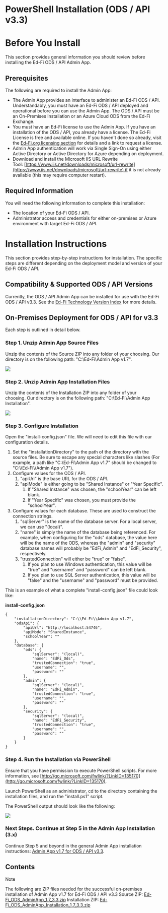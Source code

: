 # PowerShell Installation (ODS / API v3.3)

# Before You Install

This section provides general information you should review before installing the Ed-Fi ODS / API Admin App.

## Prerequisites

The following are required to install the Admin App:

* The Admin App provides an interface to administer an Ed-Fi ODS / API. Understandably, you must have an Ed-Fi ODS / API deployed and operational before you can use the Admin App. The ODS / API must be an On-Premises Installation or an Azure Cloud ODS from the Ed-Fi Exchange.
* You must have an Ed-Fi license to use the Admin App. If you have an installation of the ODS / API, you already have a license. The Ed-Fi License is free and available online. If you haven't done so already, visit the [Ed-Fi.org licensing section](https://www.ed-fi.org/getting-started/license-ed-fi-technology/) for details and a link to request a license.
* Admin App authentication will work via Single Sign-On using either Active Directory or Active Directory for Azure depending on deployment.
* Download and install the Microsoft IIS URL Rewrite Tool: [https://www.iis.net/downloads/microsoft/url-rewrite](https://www.iis.net/downloads/microsoft/url-rewrite) if it is not already available (this may require computer restart).

## Required Information

You will need the following information to complete this installation:

* The location of your Ed-Fi ODS / API.
* Administrator access and credentials for either on-premises or Azure environment with target Ed-Fi ODS / API.

# Installation Instructions

This section provides step-by-step instructions for installation. The specific steps are different depending on the deployment model and version of your Ed-Fi ODS / API.

## Compatibility & Supported ODS / API Versions

Currently, the ODS / API Admin App can be installed for use with the Ed-Fi ODS / API v3.3. See the [Ed-Fi Technology Version Index](https://edfi.atlassian.net/wiki/spaces/ETKB/pages/20875717/Ed-Fi+Technology+Version+Index) for more details.

## On-Premises Deployment for ODS / API for v3.3

Each step is outlined in detail below.

### **Step 1. Unzip Admin App Source Files**

Unzip the contents of the Source ZIP into any folder of your choosing. Our directory is on the following path: "C:\\Ed-Fi\\Admin App v1.7".

![](https://edfidocs.blob.core.windows.net/$web/img/reference/admin-app/technical-articles/image2020-1-30_10-59-30.png)

### **Step 2.** **Unzip Admin App Installation Files**

Unzip the contents of the Installation ZIP into any folder of your choosing. Our directory is on the following path: "C:\\Ed-Fi\\Admin App Installation".

![](https://edfidocs.blob.core.windows.net/$web/img/reference/admin-app/technical-articles/image2020-1-30_10-58-34.png)

### Step 3. Configure Installation

Open the "install-config.json" file. We will need to edit this file with our configuration details.

1. Set the "installationDirectory" to the path of the directory with the source files. Be sure to escape any special characters like slashes (For example, a path like "C:\\Ed-Fi\\Admin App v1.7" should be changed to "C:\\\\Ed-Fi\\\\Admin App v1.7").
2. Configure values for the ODS / API.
    1. "apiUrl" is the base URL for the ODS / API.
    2. "apiMode" is either going to be "Shared Instance" or "Year Specific".
        1. If "Shared Instance" was chosen, the "schoolYear" can be left blank.
        2. If "Year Specific" was chosen, you must provide the "schoolYear".
3. Configure values for each database. These are used to construct the connection strings.
    1. "sqlServer" is the name of the database server. For a local server, we can use "(local)".
    2. "name" is simply the name of the database being referenced. For example, when configuring for the "ods" database, the value here will be the name of the ODS, whereas the "admin" and "security" database names will probably be "EdFi\_Admin" and "EdFi\_Security", respectively.
    3. "trustedConnection" will either be "true" or "false".
        1. If you plan to use Windows authentication, this value will be "true" and "username" and "password" can be left blank.
        2. If you plan to use SQL Server authentication, this value will be "false" and the "username" and "password" must be provided.

This is an example of what a complete "install-config.json" file could look like:

**install-config.json**

```
{
    "installationDirectory": "C:\\Ed-Fi\\Admin App v1.7",
    "odsApi": {
        "apiUrl": "http://localhost:54746",
        "apiMode": "SharedInstance",
        "schoolYear": ""
    },
    "database": {
        "ods": {
            "sqlServer": "(local)",
            "name": "EdFi_Ods",
            "trustedConnection": "true",
            "username": "",
            "password": ""
        },
        "admin": {
            "sqlServer": "(local)",
            "name": "EdFi_Admin",
            "trustedConnection": "true",
            "username": "",
            "password": ""
        },
        "security": {
            "sqlServer": "(local)",
            "name": "EdFi_Security",
            "trustedConnection": "true",
            "username": "",
            "password": ""
        }
    }
}
```

### **Step 4.** **Run the Installation via PowerShell**

Ensure that you have permission to execute PowerShell scripts. For more information, see [http://go.microsoft.com/fwlink/?LinkID=135170](http://go.microsoft.com/fwlink/?LinkID=135170).

Launch PowerShell as an administrator, cd to the directory containing the installation files, and run the "install.ps1" script.

The PowerShell output should look like the following:

![](https://edfidocs.blob.core.windows.net/$web/img/reference/admin-app/technical-articles/image2020-1-30_11-4-51.png)

### **Next Steps. Continue at Step 5 in the Admin App Installation (3.x)**

Continue Step 5 and beyond in the general Admin App installation instructions: [Admin App v1.7 for ODS / API v3.3](../../ods-api-admin-app/getting-started/installation/older-versions-of-admin-app/admin-app-v17-for-ods-api-v33.md).

## Contents

> [!NOTE]
> The following are ZIP files needed for the successful on-premises installation of Admin App v1.7 for Ed-Fi ODS / API v3.3
> Source ZIP:
> [Ed-Fi\_ODS\_AdminApp\_1.7\_3.3.zip](https://edfi.atlassian.net/wiki/download/attachments/25235508/EdFi.Ods.AdminApp.3.3.0.389.zip?version=1&modificationDate=1580420953863&cacheVersion=1&api=v2)
> Installation ZIP:
> [Ed-Fi\_ODS\_AdminApp\_Installation\_1.7\_3.3.zip](https://edfi.atlassian.net/wiki/download/attachments/25235508/EdFi.Ods.AdminApp.Installation.3.3.0.389.zip?version=1&modificationDate=1580420906613&cacheVersion=1&api=v2)
